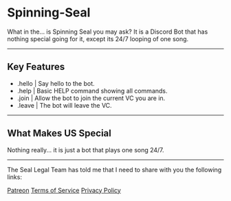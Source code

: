# Spinning-Seal
What in the... is Spinning Seal you may ask? It is a Discord Bot that has nothing special going for it, except its 24/7 looping of one song.
_______________________________________________________

## Key Features

- .hello | Say hello to the bot.
- .help | Basic HELP command showing all commands.
- .join | Allow the bot to join the current VC you are in.
- .leave | The bot will leave the VC.

________________________________________________________

## What Makes US Special

Nothing really... it is just a bot that plays one song 24/7.

_________________________________________________________

The Seal Legal Team has told me that I need to share with you the following links:

[Patreon](https://www.patreon.com/drageno01) [Terms of Service](https://github.com/DRAGEno01/Spinning-Seal/blob/main/Documents/ToS.md) [Privacy Policy](https://github.com/DRAGEno01/Spinning-Seal/blob/main/Documents/PrivacyPolicy)

